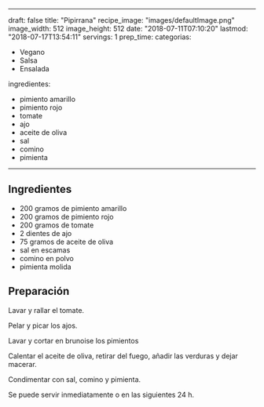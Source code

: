 
---
draft: false
title: "Pipirrana"
recipe_image: "images/defaultImage.png"
image_width: 512
image_height: 512
date: "2018-07-11T07:10:20"
lastmod: "2018-07-17T13:54:11"
servings: 1
prep_time: 
categorias:
  - Vegano
  - Salsa
  - Ensalada

ingredientes:
  - pimiento amarillo
  - pimiento rojo
  - tomate
  - ajo
  - aceite de oliva
  - sal
  - comino
  - pimienta
---

## Ingredientes
- 200 gramos de pimiento amarillo
- 200 gramos de pimiento rojo
- 200 gramos de tomate
- 2 dientes de ajo
- 75 gramos de aceite de oliva
- sal en escamas
- comino en polvo
- pimienta molida

## Preparación
Lavar y rallar el tomate.

Pelar y picar los ajos.

Lavar y cortar en brunoise los pimientos

Calentar el aceite de oliva, retirar del fuego, añadir las verduras y dejar macerar.

Condimentar con sal, comino y pimienta.

Se puede servir inmediatamente o en las siguientes 24 h.



